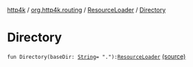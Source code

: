 [http4k](../../index.md) / [org.http4k.routing](../index.md) / [ResourceLoader](index.md) / [Directory](./-directory.md)

# Directory

`fun Directory(baseDir: `[`String`](https://kotlinlang.org/api/latest/jvm/stdlib/kotlin/-string/index.html)` = "."): `[`ResourceLoader`](index.md) [(source)](https://github.com/http4k/http4k/blob/master/http4k-core/src/main/kotlin/org/http4k/routing/ResourceLoader.kt#L28)